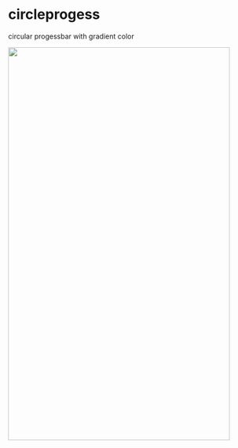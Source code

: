 # circleprogess
circular progessbar with gradient color

<image src=https://user-images.githubusercontent.com/20221469/56956837-eb4a6880-6b62-11e9-87a3-4ba252255f8f.gif width=451 height=800>
